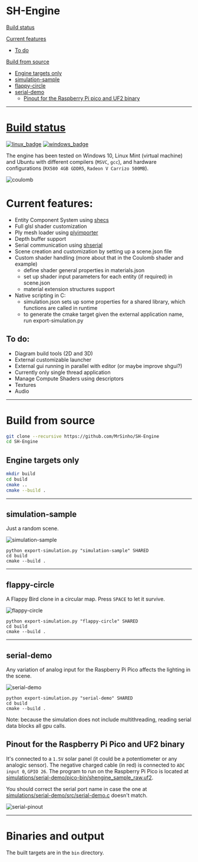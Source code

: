 # SH-Engine

[Build status](#build-status)

[Current features](#current-features)
* [To do](#to-do)

[Build from source](#build-from-source)
* [Engine targets only](#engine-targets-only)
* [simulation-sample](#simulation-sample)
* [flappy-circle](#flappy-circle)
* [serial-demo](#serial-demo)
   * [Pinout for the Raspberry Pi pico and UF2 binary](#pinout-for-the-raspberry-pi-pico-and-uf2-binary)

---

# [Build status](https://github.com/MrSinho/Foggy-Engine/tree/main/.ShCI)

[![linux_badge](.shci/linux-status.svg)](https://github.com/MrSinho/shengime/tree/main/.shci/linux-log.md)
[![windows_badge](.shci/windows-status.svg)](https://github.com/MrSinho/shengine/tree/main/.shci/windows-log.md)

The engine has been tested on Windows 10, Linux Mint (virtual machine) and Ubuntu with different compilers (`MSVC`, `gcc`), and hardware configurations (`RX580 4GB GDDR5`, `Radeon V Carrizo 500MB`).

![coulomb](saved/pictures/flappy-circle.png)

# Current features:
 - Entity Component System using [shecs](https://github.com/MrSinho/shecs)
 - Full glsl shader customization
 - Ply mesh loader using [plyimporter](https://github.com/MrSinho/plyimporter)
 - Depth buffer support
 - Serial communication using [shserial](https://github.com/MrSinho/shserial)
 - Scene creation and customization by setting up a scene.json file
 - Custom shader handling (more about that in the Coulomb shader and example)
    * define shader general properties in materials.json
    * set up shader input parameters for each entity (if required) in scene.json
    * material extension structures support
 - Native scripting in C:
    * simulation.json sets up some properties for a shared library, which functions are called in runtime
    * to generate the cmake target given the external application name, run export-simulation.py

## To do:
 * Diagram build tools (2D and 3D)
 * External customizable launcher
 * External gui running in parallel with editor (or maybe improve shgui?)
 * Currently only single thread application
 * Manage Compute Shaders using descriptors
 * Textures
 * Audio 

---

# Build from source

```bash
git clone --recursive https://github.com/MrSinho/SH-Engine
cd SH-Engine
``` 

## Engine targets only

```bash
mkdir build
cd build 
cmake ..
cmake --build .
```

---

## simulation-sample

Just a random scene.

![simulation-sample](saved/pictures/simulation-sample.png)

```batch
python export-simulation.py "simulation-sample" SHARED
cd build 
cmake --build .
```

---

## flappy-circle

A Flappy Bird clone in a circular map. Press `SPACE` to let it survive.

![flappy-circle](saved/pictures/flappy-circle.png)

```batch
python export-simulation.py "flappy-circle" SHARED
cd build 
cmake --build .
```

---

## serial-demo

Any variation of analog input for the Raspberry Pi Pico affects the lighting in the scene.

![serial-demo](saved/pictures/serial-demo.png)

```batch
python export-simulation.py "serial-demo" SHARED
cd build 
cmake --build .
```
Note: because the simulation does not include multithreading, reading serial data blocks all gpu calls.

## Pinout for the Raspberry Pi Pico and UF2 binary
It's connected to a `1.5V` solar panel (it could be a potentiometer or any analogic sensor). The negative charged cable (in red) is connected to `ADC input 0`, `GPIO 26`. The program to run on the Raspberry Pi Pico is located at [simulations/serial-demo/pico-bin/shengine_sample_raw.uf2](simulations/serial-demo/pico-bin/shengine_sample_raw.uf2).

You should correct the serial port name in case the one at [simulations/serial-demo/src/serial-demo.c](simulations/serial-demo/src/serial-demo.c) doesn't match.

![serial-pinout](saved/pictures/serial-demo-pinout.jpg)

---

# Binaries and output

The built targets are in the `bin` directory.

